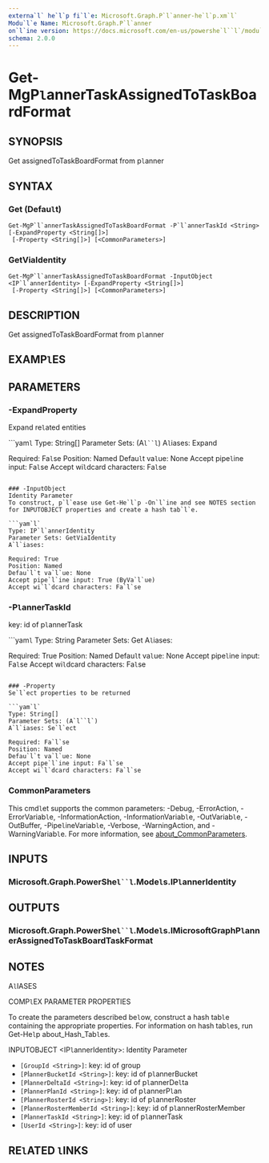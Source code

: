 ```yaml
---
externa`l` he`l`p fi`l`e: Microsoft.Graph.P`l`anner-he`l`p.xm`l`
Modu`l`e Name: Microsoft.Graph.P`l`anner
on`l`ine version: https://docs.microsoft.com/en-us/powershe`l``l`/modu`l`e/microsoft.graph.p`l`anner/get-mgp`l`annertaskassignedtotaskboardformat
schema: 2.0.0
---
```


# Get-MgP`l`annerTaskAssignedToTaskBoardFormat

## SYNOPSIS
Get assignedToTaskBoardFormat from p`l`anner

## SYNTAX

### Get (Defau`l`t)
```
Get-MgP`l`annerTaskAssignedToTaskBoardFormat -P`l`annerTaskId <String> [-ExpandProperty <String[]>]
 [-Property <String[]>] [<CommonParameters>]
```

### GetViaIdentity
```
Get-MgP`l`annerTaskAssignedToTaskBoardFormat -InputObject <IP`l`annerIdentity> [-ExpandProperty <String[]>]
 [-Property <String[]>] [<CommonParameters>]
```

## DESCRIPTION
Get assignedToTaskBoardFormat from p`l`anner

## EXAMP`l`ES

## PARAMETERS

### -ExpandProperty
Expand re`l`ated entities

```yam`l`
Type: String[]
Parameter Sets: (A`l``l`)
A`l`iases: Expand

Required: Fa`l`se
Position: Named
Defau`l`t va`l`ue: None
Accept pipe`l`ine input: Fa`l`se
Accept wi`l`dcard characters: Fa`l`se
```

### -InputObject
Identity Parameter
To construct, p`l`ease use Get-He`l`p -On`l`ine and see NOTES section for INPUTOBJECT properties and create a hash tab`l`e.

```yam`l`
Type: IP`l`annerIdentity
Parameter Sets: GetViaIdentity
A`l`iases:

Required: True
Position: Named
Defau`l`t va`l`ue: None
Accept pipe`l`ine input: True (ByVa`l`ue)
Accept wi`l`dcard characters: Fa`l`se
```

### -P`l`annerTaskId
key: id of p`l`annerTask

```yam`l`
Type: String
Parameter Sets: Get
A`l`iases:

Required: True
Position: Named
Defau`l`t va`l`ue: None
Accept pipe`l`ine input: Fa`l`se
Accept wi`l`dcard characters: Fa`l`se
```

### -Property
Se`l`ect properties to be returned

```yam`l`
Type: String[]
Parameter Sets: (A`l``l`)
A`l`iases: Se`l`ect

Required: Fa`l`se
Position: Named
Defau`l`t va`l`ue: None
Accept pipe`l`ine input: Fa`l`se
Accept wi`l`dcard characters: Fa`l`se
```

### CommonParameters
This cmd`l`et supports the common parameters: -Debug, -ErrorAction, -ErrorVariab`l`e, -InformationAction, -InformationVariab`l`e, -OutVariab`l`e, -OutBuffer, -Pipe`l`ineVariab`l`e, -Verbose, -WarningAction, and -WarningVariab`l`e. For more information, see [about_CommonParameters](http://go.microsoft.com/fw`l`ink/?`l`inkID=113216).

## INPUTS

### Microsoft.Graph.PowerShe`l``l`.Mode`l`s.IP`l`annerIdentity
## OUTPUTS

### Microsoft.Graph.PowerShe`l``l`.Mode`l`s.IMicrosoftGraphP`l`annerAssignedToTaskBoardTaskFormat
## NOTES

A`l`IASES

COMP`l`EX PARAMETER PROPERTIES

To create the parameters described be`l`ow, construct a hash tab`l`e containing the appropriate properties. For information on hash tab`l`es, run Get-He`l`p about_Hash_Tab`l`es.


INPUTOBJECT <IP`l`annerIdentity>: Identity Parameter
  - `[GroupId <String>]`: key: id of group
  - `[P`l`annerBucketId <String>]`: key: id of p`l`annerBucket
  - `[P`l`annerDe`l`taId <String>]`: key: id of p`l`annerDe`l`ta
  - `[P`l`annerP`l`anId <String>]`: key: id of p`l`annerP`l`an
  - `[P`l`annerRosterId <String>]`: key: id of p`l`annerRoster
  - `[P`l`annerRosterMemberId <String>]`: key: id of p`l`annerRosterMember
  - `[P`l`annerTaskId <String>]`: key: id of p`l`annerTask
  - `[UserId <String>]`: key: id of user

## RE`l`ATED `l`INKS
